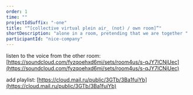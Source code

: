 ```yaml
---
order: 1
time: ""
projectIdSuffix: "-one"
title: "“[collective virtual plein air_ (not) / own room]”"
shortDescription: "alone in a room, pretending that we are together "
participantId: "nice-company"
---
```


listen to the voice from the other room: [https://soundcloud.com/fyzqoehxd6mi/sets/room4us/s-qJY7lCNjUec](https://soundcloud.com/fyzqoehxd6mi/sets/room4us/s-qJY7lCNjUec)

add playlist: [https://cloud.mail.ru/public/3GTb/3Ba1fuiYb](https://cloud.mail.ru/public/3GTb/3Ba1fuiYb)
